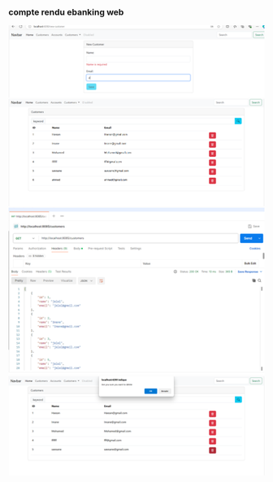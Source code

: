 <h3>compte rendu ebanking web</h3>
<img src="captures/capture1.PNG">
<img src="captures/capture2.PNG">
<img src="captures/capture3.PNG">
<img src="captures/capture4.PNG">
